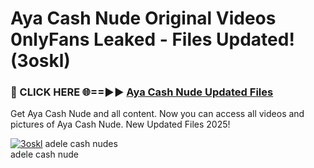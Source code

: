 # Aya Cash Nude Original Videos 0nlyFans Leaked - Files Updated! (3oskl)

<h3>🔴 CLICK HERE 🌐==►► <a href="https://tinyurl.com/5h6xmrr3" rel="nofollow">Aya Cash Nude Updated Files</a></h3>

Get Aya Cash Nude and all content. Now you can access all videos and pictures of Aya Cash Nude. New Updated Files 2025!

[![3oskl](https://i.imgur.com/KVD873Z.gif)](https://tinyurl.com/5h6xmrr3)
adele cash nudes<br>
adele cash nude